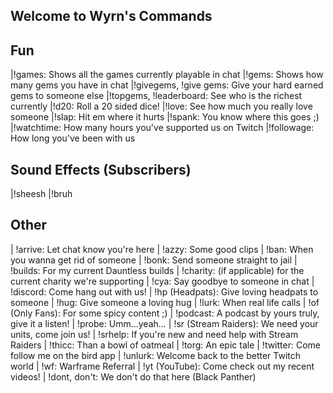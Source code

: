 ## Welcome to Wyrn's Commands

## Fun

|!games: Shows all the games currently playable in chat
|!gems: Shows how many gems you have in chat
|!givegems, !give gems: Give your hard earned gems to someone else
|!topgems, !leaderboard: See who is the richest currently
|!d20: Roll a 20 sided dice!
|!love: See how much you really love someone
|!slap: Hit em where it hurts
|!spank: You know where this goes ;)
|!watchtime: How many hours you've supported us on Twitch
|!followage: How long you've been with us

## Sound Effects (Subscribers)

|!sheesh
|!bruh

## Other

| !arrive: Let chat know you're here
| !azzy: Some good clips
| !ban: When you wanna get rid of someone
| !bonk: Send someone straight to jail
| !builds: For my current Dauntless builds
| !charity: (if applicable) for the current charity we're supporting
| !cya: Say goodbye to someone in chat
| !discord: Come hang out with us!
| !hp (Headpats): Give loving headpats to someone
| !hug: Give someone a loving hug
| !lurk: When real life calls
| !of (Only Fans): For some spicy content ;)
| !podcast: A podcast by yours truly, give it a listen!
| !probe: Umm...yeah...
| !sr (Stream Raiders): We need your units, come join us!
| !srhelp: If you're new and need help with Stream Raiders
| !thicc: Than a bowl of oatmeal
| !torg: An epic tale 
| !twitter: Come follow me on the bird app
| !unlurk: Welcome back to the better Twitch world
| !wf: Warframe Referral
| !yt (YouTube): Come check out my recent videos!
| !dont, don't: We don't do that here (Black Panther)
